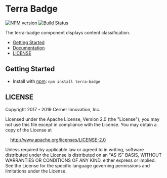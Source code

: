 # Terra Badge

[![NPM version](https://badgen.net/npm/v/terra-badge)](https://www.npmjs.org/package/terra-badge)
[![Build Status](https://badgen.net/travis/cerner/terra-core)](https://travis-ci.com/cerner/terra-core)

The terra-badge component displays content classification.

- [Getting Started](#getting-started)
- [Documentation](https://github.com/cerner/terra-core/tree/master/packages/terra-badge/docs)
- [LICENSE](#license)

## Getting Started

- Install with [npm](https://www.npmjs.com): `npm install terra-badge`

## LICENSE

Copyright 2017 - 2019 Cerner Innovation, Inc.

Licensed under the Apache License, Version 2.0 (the "License"); you may not use this file except in compliance with the License. You may obtain a copy of the License at

&nbsp;&nbsp;&nbsp;&nbsp;http://www.apache.org/licenses/LICENSE-2.0

Unless required by applicable law or agreed to in writing, software distributed under the License is distributed on an "AS IS" BASIS, WITHOUT WARRANTIES OR CONDITIONS OF ANY KIND, either express or implied. See the License for the specific language governing permissions and limitations under the License.

